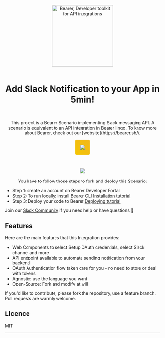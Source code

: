 <p align="center">
<br>
<a href="http://www.bearer.sh"  align="center"><img src="https://www.staging.bearer.sh/bearer_logo_color.png
https://www.staging.bearer.sh/bearer_logo_color.png" alt="Bearer, Developer toolkit for API integrations" width="200"></a>
<br><br>
<h1 align="center">Add Slack Notification to your App in 5min! </h1>
<br>
</p>

<p align="center">
This project is a Bearer Scenario implementing Slack messaging API.
A scenario is equivalent to an API integration in Bearer lingo.
To know more about Bearer, check out our [website](https://bearer.sh/).
</p>

<p  align="center">
<a  href="https://www.bearer.sh/integrations/slack/" style="display:inline-block; padding:16px; border-radius:4px;background: linear-gradient(45deg, #F4C503 0%, #F1B71D 100%, #FFC123 100%);color:white;font-family: 'Proxima Nova';line-height:19px;font-size:16px"  target="_blank"><img src="https://www.staging.bearer.sh/try-it-live.png
https://www.staging.bearer.sh/try-it-live.png"/></a>
</p>
<br>

<p  align="center">
  <img src="https://www.staging.bearer.sh/bearer-SlackSharing-example.gif"/>
  <br><br>
You have to follow those steps to fork and deploy this Scenario:
</p>

- Step 1: create an account on Bearer Developer Portal
- Step 2: To run locally: install Bearer CLI [Installation tutorial](https://docs.bearer.sh/docs/installation)
- Step 3: Deploy your code to Bearer [Deploying tutorial](https://docs.bearer.sh/docs/deploying)

Join our <a href="http://slackin-bearer-community.herokuapp.com">Slack Community</a> if you need help or have questions 🙏 

## Features

Here are the main features that this Integration provides:

* Web Components to select Setup OAuth credentials, select Slack channel and more
* API endpoint available to automate sending notification from your backend
* OAuth Authentication flow taken care for you - no need to store or deal with tokens
* Agnostic: use the language you want
* Open-Source: Fork and modify at will

If you'd like to contribute, please fork the repository, use a feature
branch. Pull requests are warmly welcome.

## Licence

MIT

  

---
